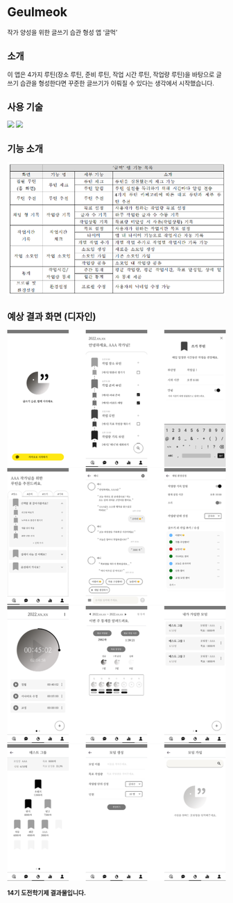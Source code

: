 # Geulmeok
작가 양성을 위한 글쓰기 습관 형성 앱 ‘글먹’

## **소개**
이 앱은 4가지 루틴(장소 루틴, 준비 루틴, 작업 시간 루틴, 작업량 루틴)을 바탕으로 글쓰기 습관을 형성한다면 꾸준한 글쓰기가 이뤄질 수 있다는 생각에서 시작했습니다.

## **사용 기술**
<img src="https://img.shields.io/badge/Android Studio-3DDC84?style=for-the-badge&logo=Android&logoColor=white">  <img src="https://img.shields.io/badge/Kotlin-7F52FF?style=for-the-badge&logo=Kotlin&logoColor=white">

## **기능 소개**
<img src="./README_img/앱기능.png"/>

## **예상 결과 화면 (디자인)**
<img src="./README_img/1.png"/>
<img src="./README_img/2.png"/>
<img src="./README_img/3.png"/>
<img src="./README_img/4.png"/>

**14기 도전학기제 결과물입니다.**
